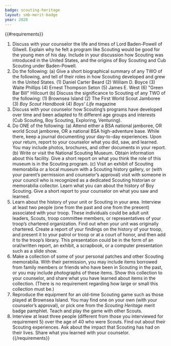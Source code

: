 ```yaml
---
badge: scouting-heritage
layout: smb-merit-badge
year: 2020
---
```


{{#requirements}}
1. Discuss with your counselor the life and times of Lord Baden-Powell of Gilwell. Explain why he felt a program like Scouting would be good for the young men of his day. Include in your discussion how Scouting was introduced in the United States, and the origins of Boy Scouting and Cub Scouting under Baden-Powell.
2. Do the following:
    (a) Give a short biographical summary of any TWO of the following, and tell of their roles in how Scouting developed and grew in the United States.
        (1) Daniel Carter Beard
        (2) William D. Boyce
        (3) Waite Phillips
        (4) Ernest Thompson Seton
        (5) James E. West
        (6) "Green Bar Bill" Hillcourt
    (b) Discuss the significance to Scouting of any TWO of the following:
        (1) Brownsea Island
        (2) The First World Scout Jamboree
        (3) *Boy Scout Handbook*
        (4) *Boys’ Life* magazine
3. Discuss with your counselor how Scouting’s programs have developed over time and been adapted to fit different age groups and interests (Cub Scouting, Boy Scouting, Exploring, Venturing).
4. Do ONE of the following:
    (a) Attend either a BSA national jamboree, OR world Scout jamboree, OR a national BSA high-adventure base. While there, keep a journal documenting your day-to-day experiences. Upon your return, report to your counselor what you did, saw, and learned. You may include photos, brochures, and other documents in your report.
    (b) Write or visit the National Scouting Museum. Obtain information about this facility. Give a short report on what you think the role of this museum is in the Scouting program.
    (c) Visit an exhibit of Scouting memorabilia or a local museum with a Scouting history gallery, or (with your parent’s permission and counselor’s approval) visit with someone in your council who is recognized as a dedicated Scouting historian or memorabilia collector. Learn what you can about the history of Boy Scouting. Give a short report to your counselor on what you saw and learned.
5. Learn about the history of your unit or Scouting in your area. Interview at least two people (one from the past and one from the present) associated with your troop. These individuals could be adult unit leaders, Scouts, troop committee members, or representatives of your troop’s chartered organization. Find out when your unit was originally chartered. Create a report of your findings on the history of your troop, and present it to your patrol or troop or at a court of honor, and then add it to the troop’s library. This presentation could be in the form of an oral/written report, an exhibit, a scrapbook, or a computer presentation such as a slide show.
6. Make a collection of some of your personal patches and other Scouting memorabilia. With their permission, you may include items borrowed from family members or friends who have been in Scouting in the past, or you may include photographs of these items. Show this collection to your counselor, and share what you have learned about items in the collection. (There is no requirement regarding how large or small this collection must be.)
7. Reproduce the equipment for an old-time Scouting game such as those played at Brownsea Island. You may find one on your own (with your counselor’s approval), or pick one from the *Scouting Heritage* merit badge pamphlet. Teach and play the game with other Scouts.
8. Interview at least three people (different from those you interviewed for requirement 5) over the age of 40 who were Scouts. Find out about their Scouting experiences. Ask about the impact that Scouting has had on their lives. Share what you learned with your counselor.
{{/requirements}}
